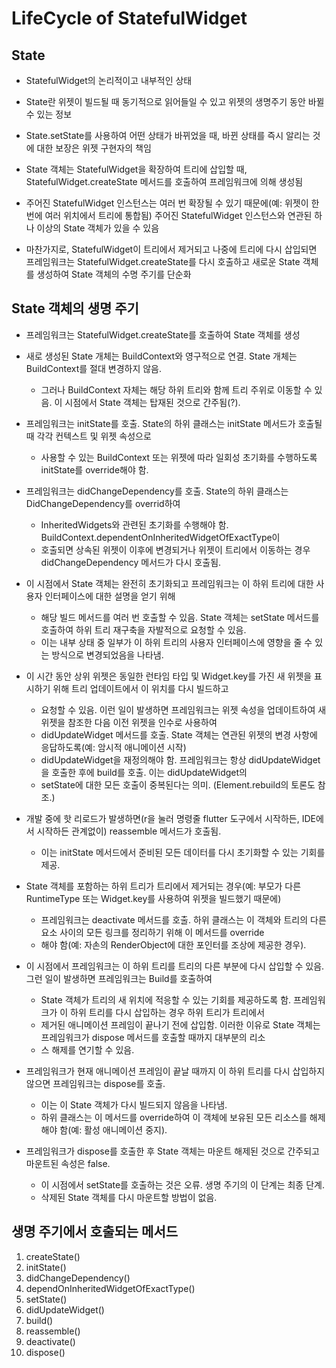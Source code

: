 # LifeCycle of StatefulWidget

## State

- StatefulWidget의 논리적이고 내부적인 상태

- State란 위젯이 빌드될 때 동기적으로 읽어들일 수 있고 위젯의 생명주기 동안 바뀔 수 있는 정보

- State.setState를 사용하여 어떤 상태가 바뀌었을 때, 바뀐 상태를 즉시 알리는 것에 대한 보장은 위젯 구현자의 책임

- State 객체는 StatefulWidget을 확장하여 트리에 삽입할 때,
StatefulWidget.createState 메서드를 호출하여 프레임워크에 의해 생성됨

- 주어진 StatefulWidget 인스턴스는 여러 번 확장될 수 있기 때문에(예: 위젯이 한 번에 여러 위치에서 트리에 통합됨)
주어진 StatefulWidget 인스턴스와 연관된 하나 이상의 State 객체가 있을 수 있음

- 마찬가지로, StatefulWidget이 트리에서 제거되고 나중에 트리에 다시 삽입되면 프레임워크는
StatefulWidget.createState를 다시 호출하고 새로운 State 객체를 생성하여 State 객체의 수명 주기를 단순화

## State 객체의 생명 주기

- 프레임워크는 StatefulWidget.createState를 호출하여 State 객체를 생성
- 새로 생성된 State 개체는 BuildContext와 영구적으로 연결. State 개체는 BuildContext를 절대 변경하지 않음.
  - 그러나 BuildContext 자체는 해당 하위 트리와 함께 트리 주위로 이동할 수 있음. 이 시점에서 State 객체는 탑재된 것으로 간주됨(?).
- 프레임워크는 initState를 호출. State의 하위 클래스는 initState 메서드가 호출될 때 각각 컨텍스트 및 위젯 속성으로
  - 사용할 수 있는 BuildContext 또는 위젯에 따라 일회성 초기화를 수행하도록 initState를 override해야 함.
- 프레임워크는 didChangeDependency를 호출. State의 하위 클래스는 DidChangeDependency를 overrid하여
  - InheritedWidgets와 관련된 초기화를 수행해야 함. BuildContext.dependentOnInheritedWidgetOfExactType이
  - 호출되면 상속된 위젯이 이후에 변경되거나 위젯이 트리에서 이동하는 경우 didChangeDependency 메서드가 다시 호출됨.
- 이 시점에서 State 객체는 완전히 초기화되고 프레임워크는 이 하위 트리에 대한 사용자 인터페이스에 대한 설명을 얻기 위해
  - 해당 빌드 메서드를 여러 번 호출할 수 있음. State 객체는 setState 메서드를 호출하여 하위 트리 재구축을 자발적으로 요청할 수 있음.
  - 이는 내부 상태 중 일부가 이 하위 트리의 사용자 인터페이스에 영향을 줄 수 있는 방식으로 변경되었음을 나타냄.
- 이 시간 동안 상위 위젯은 동일한 런타임 타입 및 Widget.key를 가진 새 위젯을 표시하기 위해 트리 업데이트에서 이 위치를 다시 빌드하고
  - 요청할 수 있음. 이런 일이 발생하면 프레임워크는 위젯 속성을 업데이트하여 새 위젯을 참조한 다음 이전 위젯을 인수로 사용하여
  - didUpdateWidget 메서드를 호출. State 객체는 연관된 위젯의 변경 사항에 응답하도록(예: 암시적 애니메이션 시작)
  - didUpdateWidget을 재정의해야 함. 프레임워크는 항상 didUpdateWidget을 호출한 후에 build를 호출. 이는 didUpdateWidget의
  - setState에 대한 모든 호출이 중복된다는 의미. (Element.rebuild의 토론도 참조.)
- 개발 중에 핫 리로드가 발생하면(r을 눌러 명령줄 flutter 도구에서 시작하든, IDE에서 시작하든 관계없이) reassemble 메서드가 호출됨.
  - 이는 initState 메서드에서 준비된 모든 데이터를 다시 초기화할 수 있는 기회를 제공.
- State 객체를 포함하는 하위 트리가 트리에서 제거되는 경우(예: 부모가 다른 RuntimeType 또는 Widget.key를 사용하여 위젯을 빌드했기 때문에)
  - 프레임워크는 deactivate 메서드를 호출. 하위 클래스는 이 객체와 트리의 다른 요소 사이의 모든 링크를 정리하기 위해 이 메서드를 override
  - 해야 함(예: 자손의 RenderObject에 대한 포인터를 조상에 제공한 경우).
- 이 시점에서 프레임워크는 이 하위 트리를 트리의 다른 부분에 다시 삽입할 수 있음. 그런 일이 발생하면 프레임워크는 Build를 호출하여
  - State 객체가 트리의 새 위치에 적응할 수 있는 기회를 제공하도록 함. 프레임워크가 이 하위 트리를 다시 삽입하는 경우 하위 트리가 트리에서
  - 제거된 애니메이션 프레임이 끝나기 전에 삽입함. 이러한 이유로 State 객체는 프레임워크가 dispose 메서드를 호출할 때까지 대부분의 리소
  - 스 해제를 연기할 수 있음.
- 프레임워크가 현재 애니메이션 프레임이 끝날 때까지 이 하위 트리를 다시 삽입하지 않으면 프레임워크는 dispose를 호출. 
  - 이는 이 State 객체가 다시 빌드되지 않음을 나타냄. 
  - 하위 클래스는 이 메서드를 override하여 이 객체에 보유된 모든 리소스를 해제해야 함(예: 활성 애니메이션 중지).

- 프레임워크가 dispose를 호출한 후 State 객체는 마운트 해제된 것으로 간주되고 마운트된 속성은 false.
  - 이 시점에서 setState를 호출하는 것은 오류. 생명 주기의 이 단계는 최종 단계.
  - 삭제된 State 객체를 다시 마운트할 방법이 없음.

## 생명 주기에서 호출되는 메서드

1. createState()
2. initState()
3. didChangeDependency()
4. dependOnInheritedWidgetOfExactType()
5. setState()
6. didUpdateWidget()
7. build()
8. reassemble()
9. deactivate()
10. dispose()